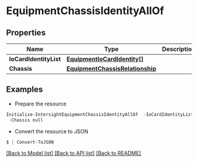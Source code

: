 # EquipmentChassisIdentityAllOf
## Properties

Name | Type | Description | Notes
------------ | ------------- | ------------- | -------------
**IoCardIdentityList** | [**EquipmentIoCardIdentity[]**](EquipmentIoCardIdentity.md) |  | [optional] 
**Chassis** | [**EquipmentChassisRelationship**](EquipmentChassisRelationship.md) |  | [optional] 

## Examples

- Prepare the resource
```powershell
Initialize-IntersightEquipmentChassisIdentityAllOf  -IoCardIdentityList null `
 -Chassis null
```

- Convert the resource to JSON
```powershell
$ | Convert-ToJSON
```

[[Back to Model list]](../README.md#documentation-for-models) [[Back to API list]](../README.md#documentation-for-api-endpoints) [[Back to README]](../README.md)

